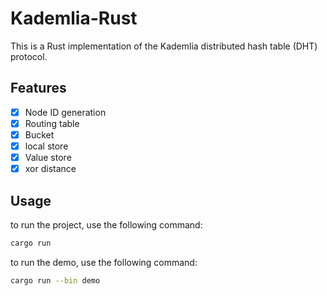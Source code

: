 # Kademlia-Rust

This is a Rust implementation of the Kademlia distributed hash table (DHT) protocol. 

## Features

- [x] Node ID generation
- [x] Routing table
- [x] Bucket
- [x] local store
- [x] Value store
- [x] xor distance

## Usage

to run the project, use the following command:

```bash
cargo run
```

to run the demo, use the following command:

```bash
cargo run --bin demo
```